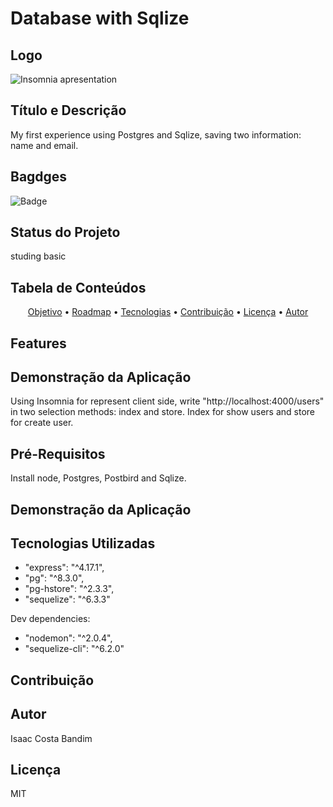 # Database with Sqlize

## Logo 
![Insomnia apresentation](../../imagens/erro.jpeg)

## Título e Descrição
  My first experience using Postgres and Sqlize, saving two information: name and email.
## Bagdges 
![Badge](/dub/l/:packageName)

## Status do Projeto
  studing basic
## Tabela de Conteúdos
<p align="center">
 <a href="#objetivo">Objetivo</a> •
 <a href="#roadmap">Roadmap</a> • 
 <a href="#tecnologias">Tecnologias</a> • 
 <a href="#contribuicao">Contribuição</a> • 
 <a href="#licenc-a">Licença</a> • 
 <a href="#autor">Autor</a>
</p>

## Features
## Demonstração da Aplicação
  Using Insomnia for represent client side, write "http://localhost:4000/users" in two selection methods: index and store. Index for show users and store for create user.
## Pré-Requisitos
  Install node, Postgres, Postbird and Sqlize.
## Demonstração da Aplicação
## Tecnologias Utilizadas

- "express": "^4.17.1",
- "pg": "^8.3.0",
- "pg-hstore": "^2.3.3",
- "sequelize": "^6.3.3"

Dev dependencies:

- "nodemon": "^2.0.4",
- "sequelize-cli": "^6.2.0"

## Contribuição
## Autor

  Isaac Costa Bandim

## Licença

MIT